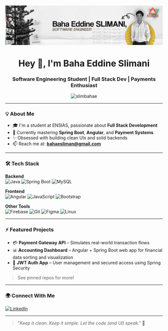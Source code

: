 <p align="center">
  <img src="https://raw.githubusercontent.com/slimbahae/slimbahae/main/banner.png" alt="banner" />
</p>

<h1 align="center">Hey 👋, I'm Baha Eddine Slimani</h1>
<h3 align="center">Software Engineering Student | Full Stack Dev | Payments Enthusiast</h3>

<p align="center">
  <img src="https://komarev.com/ghpvc/?username=slimbahae&label=Profile%20views&color=0e75b6&style=flat" alt="slimbahae" />
</p>

---

### 💡 About Me

- 🎓 I'm a student at ENSIAS, passionate about **Full Stack Development**
- 🧠 Currently mastering **Spring Boot**, **Angular**, and **Payment Systems**
- ✨ Obsessed with building clean UIs and solid backends
- 📫 Reach me at: **bahaesliman@gmail.com**

---

### 🛠️ Tech Stack

**Backend**  
![Java](https://img.shields.io/badge/Java-007396?style=flat&logo=java&logoColor=white)
![Spring Boot](https://img.shields.io/badge/Spring_Boot-6DB33F?style=flat&logo=spring-boot&logoColor=white)
![MySQL](https://img.shields.io/badge/MySQL-005C84?style=flat&logo=mysql&logoColor=white)

**Frontend**  
![Angular](https://img.shields.io/badge/Angular-DD0031?style=flat&logo=angular&logoColor=white)
![JavaScript](https://img.shields.io/badge/JavaScript-F7DF1E?style=flat&logo=javascript&logoColor=black)
![Bootstrap](https://img.shields.io/badge/Bootstrap-563D7C?style=flat&logo=bootstrap&logoColor=white)

**Other Tools**  
![Firebase](https://img.shields.io/badge/Firebase-ffca28?style=flat&logo=firebase&logoColor=black)
![Git](https://img.shields.io/badge/Git-F05032?style=flat&logo=git&logoColor=white)
![Figma](https://img.shields.io/badge/Figma-F24E1E?style=flat&logo=figma&logoColor=white)
![Linux](https://img.shields.io/badge/Linux-FCC624?style=flat&logo=linux&logoColor=black)

---

### ⚡ Featured Projects

- 💳 **Payment Gateway API** – Simulates real-world transaction flows  
- 📊 **Accounting Dashboard** – Angular + Spring Boot web app for financial data sorting and visualization  
- 🔐 **JWT Auth App** – User management and secured access using Spring Security

> See pinned repos for more!

---

### 🌍 Connect With Me

[![LinkedIn](https://img.shields.io/badge/-LinkedIn-0A66C2?style=flat&logo=linkedin&logoColor=white)](https://linkedin.com/in/bahaes)

---

> _"Keep it clean. Keep it simple. Let the code (and UI) speak."_ 💬
